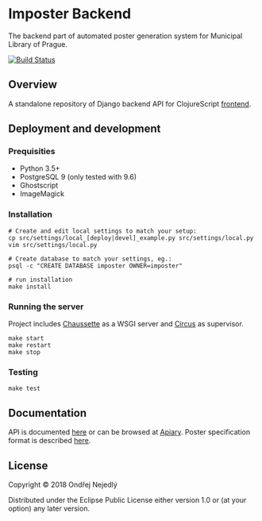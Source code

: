# Imposter Backend

The backend part of automated poster generation system for 
Municipal Library of Prague.

[![Build Status](https://travis-ci.org/jsmesami/imposter-backend.svg?branch=master)](https://travis-ci.org/jsmesami/imposter-backend)

## Overview

A standalone repository of Django backend API for ClojureScript
[frontend](https://github.com/jsmesami/imposter-frontend). 

## Deployment and development

### Prequisities

* Python 3.5+
* PostgreSQL 9 (only tested with 9.6)
* Ghostscript
* ImageMagick

### Installation

    # Create and edit local settings to match your setup:
    cp src/settings/local_[deploy|devel]_example.py src/settings/local.py
    vim src/settings/local.py
    
    # Create database to match your settings, eg.:
    psql -c "CREATE DATABASE imposter OWNER=imposter"
    
    # run installation
    make install

### Running the server

Project includes [Chaussette](https://chaussette.readthedocs.io/) as a WSGI server 
and [Circus](https://circus.readthedocs.io/) as supervisor. 

    make start
    make restart
    make stop 

### Testing

    make test

## Documentation

API is documented [here](docs/API.apib) or can be browsed at [Apiary](https://imposterapi.docs.apiary.io/).
Poster specification format is described [here](docs/SPEC.md).

## License

Copyright © 2018 Ondřej Nejedlý

Distributed under the Eclipse Public License either version 1.0 or 
(at your option) any later version.
